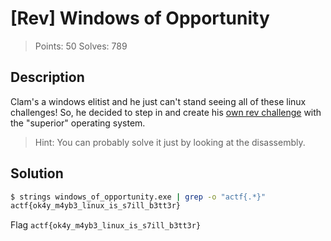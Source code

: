 # [Rev] Windows of Opportunity

> Points: 50
> Solves: 789

## Description

Clam's a windows elitist and he just can't stand seeing all of these linux challenges! So, he decided to step in and create his [own rev challenge](windows_of_opportunity.exe) with the "superior" operating system.

> Hint: You can probably solve it just by looking at the disassembly.

## Solution

```sh
$ strings windows_of_opportunity.exe | grep -o "actf{.*}"
actf{ok4y_m4yb3_linux_is_s7ill_b3tt3r}
```

Flag `actf{ok4y_m4yb3_linux_is_s7ill_b3tt3r}`
